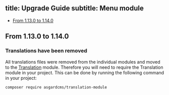 title: Upgrade Guide
subtitle: Menu module
-------

- [From 1.13.0 to 1.14.0](#upgrade-1.14.0)

## <a name="upgrade-1.14.0" class="anchor" href="#upgrade-1.14.0"></a> From 1.13.0 to **1.14.0**

### Translations have been removed

All translations files were removed from the individual modules and moved to the [Translation](https://github.com/AsgardCms/Translation) module. Therefore you will need to require the Translation module in your project. This can be done by running the following command in your project:

``` .language-bash
composer require asgardcms/translation-module
```

